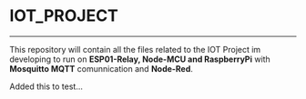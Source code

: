 # IOT_PROJECT
___

This repository will contain all the files related to the IOT Project im developing to run on **ESP01-Relay, Node-MCU and RaspberryPi** with **Mosquitto MQTT** comunnication and **Node-Red**.

Added this to test...
